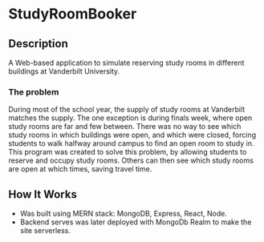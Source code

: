 # StudyRoomBooker
## Description
A Web-based application to simulate reserving study rooms in different buildings at Vanderbilt University.

### The problem

During most of the school year, the supply of study rooms at Vanderbilt matches the supply. The one exception is during finals week, where open study rooms are far and few between. There was no way to see which study rooms in which buildings were open, and which were closed, forcing students to walk halfway around campus to find an open room to study in. This program was created to solve this problem, by allowing students to reserve and occupy study rooms. Others can then see which study rooms are open at which times, saving travel time. 

## How It Works

- Was built using MERN stack: MongoDB, Express, React, Node. 
- Backend serves was later deployed with MongoDb Realm to make the site serverless.
